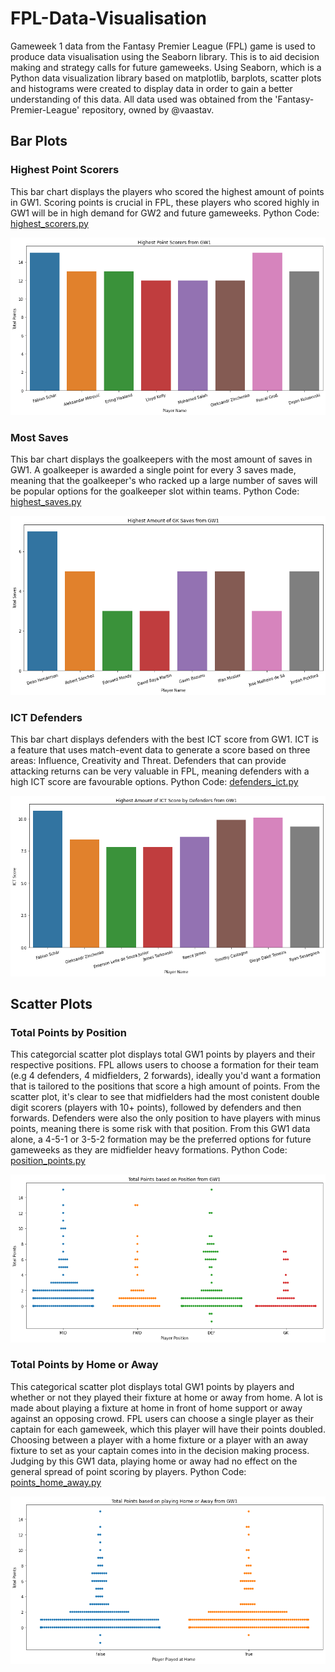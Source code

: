 # FPL-Data-Visualisation
Gameweek 1 data from the Fantasy Premier League (FPL) game is used to produce data visualisation using the Seaborn library. This is to aid decision making and strategy calls for future gameweeks. Using Seaborn, which is a Python data visualization library based on matplotlib, barplots, scatter plots and histograms were created to display data in order to gain a better understanding of this data. All data used was obtained from the 'Fantasy-Premier-League' repository, owned by @vaastav. 

## Bar Plots

### Highest Point Scorers
This bar chart displays the players who scored the highest amount of points in GW1. Scoring points is crucial in FPL, these players who scored highly in GW1 will be in high demand for GW2 and future gameweeks. Python Code: [highest_scorers.py](https://github.com/stephenpower2003/FPL-Data-Visualisation/blob/main/highest_scorers.py)

![Highest Scorers Bar Plot](https://github.com/stephenpower2003/FPL-Data-Visualisation/blob/main/highest_scorers.png)

### Most Saves
This bar chart displays the goalkeepers with the most amount of saves in GW1. A goalkeeper is awarded a single point for every 3 saves made, meaning that the goalkeeper's who racked up a large number of saves will be popular options for the goalkeeper slot within teams. Python Code: [highest_saves.py](https://github.com/stephenpower2003/FPL-Data-Visualisation/blob/main/highest_saves.py)

![Highest Saves Bar Plot](https://github.com/stephenpower2003/FPL-Data-Visualisation/blob/main/highest_saves.png)

### ICT Defenders
This bar chart displays defenders with the best ICT score from GW1. ICT is a feature that uses match-event data to generate a score based on three areas: Influence, Creativity and Threat. Defenders that can provide attacking returns can be very valuable in FPL, meaning defenders with a high ICT score are favourable options. Python Code: [defenders_ict.py](https://github.com/stephenpower2003/FPL-Data-Visualisation/blob/main/defenders_ict.py)

![Defenders ICT Bar Plot](https://github.com/stephenpower2003/FPL-Data-Visualisation/blob/main/defenders_ict.png)

## Scatter Plots

### Total Points by Position
This categorcial scatter plot displays total GW1 points by players and their respective positions. FPL allows users to choose a formation for their team (e.g 4 defenders, 4 midfielders, 2 forwards), ideally you'd want a formation that is tailored to the positions that score a high amount of points. From the scatter plot, it's clear to see that midfielders had the most conistent double digit scorers (players with 10+ points), followed by defenders and then forwards. Defenders were also the only position to have players with minus points, meaning there is some risk with that position. From this GW1 data alone, a 4-5-1 or 3-5-2 formation may be the preferred options for future gameweeks as they are midfielder heavy formations. Python Code: [position_points.py](https://github.com/stephenpower2003/FPL-Data-Visualisation/blob/main/position_points.py)

![Points by Position Categorical Scatter Plot](https://github.com/stephenpower2003/FPL-Data-Visualisation/blob/main/position_points.png)

### Total Points by Home or Away
This categorical scatter plot displays total GW1 points by players and whether or not they played their fixture at home or away from home. A lot is made about playing a fixture at home in front of home support or away against an opposing crowd. FPL users can choose a single player as their captain for each gameweek, which this player will have their points doubled. Choosing between a player with a home fixture or a player with an away fixture to set as your captain comes into in the decision making process. Judging by this GW1 data, playing home or away had no effect on the general spread of point scoring by players. Python Code: [points_home_away.py](https://github.com/stephenpower2003/FPL-Data-Visualisation/blob/main/points_home_away.py)

![Points by Home/Away Categorical Scatter Plot](https://github.com/stephenpower2003/FPL-Data-Visualisation/blob/main/points_home_away.png)
